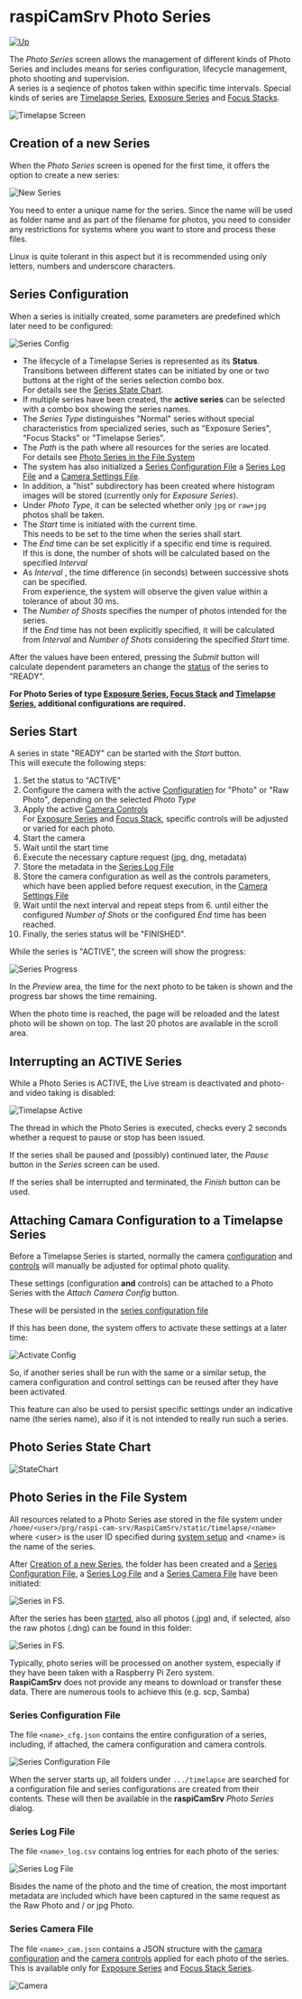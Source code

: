 # raspiCamSrv Photo Series

[![Up](img/goup.gif)](./UserGuide.md)


The *Photo Series* screen allows the management of different kinds of Photo Series and includes means for series configuration, lifecycle management, photo shooting and supervision.   
A series is a seqience of photos taken within specific time intervals. Special kinds of series are [Timelapse Series](./PhotoSeriesTimelapse.md), [Exposure Series](./PhotoSeriesExp.md) and [Focus Stacks](./PhotoSeriesFocus.md).

![Timelapse Screen](img/Photoseries2.jpg)

## Creation of a new Series

When the *Photo Series* screen is opened for the first time, it offers the option to create a new series:

![New Series](img/Photoseries0.jpg)

You need to enter a unique name for the series. Since the name will be used as folder name and as part of the filename for photos, you need to consider any restrictions for systems where you want to store and process these files.

Linux is quite tolerant in this aspect but it is recommended using only letters, numbers and underscore characters.

## Series Configuration

When a series is initially created, some parameters are predefined which later need to be configured:

![Series Config](img/Photoseries1.jpg)

- The lifecycle of a Timelapse Series is represented as its **Status**.   
Transitions between different states can be initiated by one or two buttons at the right of the series selection combo box.   
For details see the [Series State Chart](#photo-series-state-chart).
- If multiple series have been created, the **active series** can be selected with a combo box showing the series names.
- The *Series Type* distinguishes "Normal" series without special characteristics from specialized series, such as "Exposure Series", "Focus Stacks" or "Timelapse Series".
- The *Path* is the path where all resources for the series are located.   
For details see [Photo Series in the File System](#photo-series-in-the-file-system)
- The system has also initialized a [Series Configuration File](#series-configuration-file) a [Series Log File](#series-log-file) and a [Camera Settings File](#series-camera-file).
- In addition, a "hist" subdirectory has been created where histogram images will be stored (currently only for *Exposure Series*).
- Under *Photo Type*, it can be selected whether only ```jpg``` or ```raw+jpg``` photos shall be taken.
- The *Start* time is initiated with the current time.   
This needs to be set to the time when the series shall start.
- The *End* time can be set explicitly if a specific end time is required.   
If this is done, the number of shots will be calculated based on the specified *Interval*
- As *Interval* , the time difference (in seconds) between successive shots can be specified.   
From experience, the system will observe the given value within a tolerance of about 30 ms.
- The *Number of Shosts* specifies the numper of photos intended for the series.   
If the *End* time has not been explicitly specified, it will be calculated from *Interval* and *Number of Shots* considering the specified *Start* time.

After the values have been entered, pressing the *Submit* button will calculate dependent parameters an change the [status](#photo-series-state-chart) of the series to "READY".

**For Photo Series of type [Exposure Series](./PhotoSeriesExp.md), [Focus Stack](./PhotoSeriesFocus.md) and [Timelapse Series](./PhotoSeriesTimelapse.md), additional configurations are required.**

## Series Start

A series in state "READY" can be started with the *Start* button.   
This will execute the following steps:

1. Set the status to "ACTIVE"
2. Configure the camera with the active [Configuratien](./Configuration.md) for "Photo" or "Raw Photo", depending on the selected *Photo Type*
3. Apply the active [Camera Controls](./CameraControls.md)<br>For [Exposure Series](./PhotoSeriesExp.md) and [Focus Stack](./PhotoSeriesFocus.md), specific controls will be adjusted or varied for each photo.
4. Start the camera
5. Wait until the start time
6. Execute the necessary capture request (jpg, dng, metadata)
7. Store the metadata in the [Series Log File](#series-log-file)
8. Store the camera configuration as well as the controls parameters, which have been applied before request execution, in the [Camera Settings File](#series-camera-file)
9. Wait until the next interval and repeat steps from 6. until either the configured *Number of Shots* or the configured *End* time has been reached.
10. Finally, the series status will be "FINISHED".

While the series is "ACTIVE", the screen will show the progress:

![Series Progress](img/Photoseries2.jpg)

In the *Preview* area, the time for the next photo to be taken is shown and the progress bar shows the time remaining.

When the photo time is reached, the page will be reloaded and the latest photo will be shown on top. The last 20 photos are available in the scroll area.

## Interrupting an ACTIVE Series

While a Photo Series is ACTIVE, the Live stream is deactivated and photo- and video taking is disabled:

![Timelapse Active](img/Photoseries3.jpg)

The thread in which the Photo Series is executed, checks every 2 seconds whether a request to pause or stop has been issued.

If the series shall be paused and (possibly) continued later, the *Pause* button in the *Series* screen can be used.

If the series shall be interrupted and terminated, the *Finish* button can be used.

## Attaching Camara Configuration to a Timelapse Series

Before a Timelapse Series is started, normally the camera [configuration](./Configuration.md) and [controls](./CameraControls.md) will manually be adjusted for optimal photo quality.

These settings (configuration **and** controls) can be attached to a Photo Series with the *Attach Camera Config* button.

These will be persisted in the [series configuration file](#series-configuration-file)

If this has been done, the system offers to activate these settings at a later time:

![Activate Config](img/PhotoSeries4.jpg)

So, if another series shall be run with the same or a similar setup, the camera configuration and control settings can be reused after they have been activated.

This feature can also be used to persist specific settings under an indicative name (the series name), also if it is not intended to really run such a series.


## Photo Series State Chart

![StateChart](img/PhotoSeriesStateChart.jpg)

## Photo Series in the File System

All resources related to a Photo Series ase stored in the file system under   
```/home/<user>/prg/raspi-cam-srv/RaspiCamSrv/static/timelapse/<name>```   
where \<user> is the user ID specified during [system setup](../README.md#system-setup) and \<name> is the name of the series.

After [Creation of a new Series](#creation-of-a-new-series), the folder has been created and a [Series Configuration File](#series-configuration-file), a [Series Log File](#series-log-file) and a [Series Camera File](#series-camera-file) have been initiated:

![Series in FS](img/PhotoSeries5.jpg).

After the series has been [started](#series-start), also all photos (.jpg) and, if selected, also the raw photos (.dng) can be found in this folder:

![Series in FS](img/PhotoSeries6.jpg).

Typically, photo series will be processed on another system, especially if they have been taken with a Raspberry Pi Zero system.   
**RaspiCamSrv** does not provide any means to download or transfer these data. There are numerous tools to achieve this (e.g. scp, Samba)

### Series Configuration File

The file ```<name>_cfg.json``` contains the entire configuration of a series, including, if attached, the camera configuration and camera controls.

![Series Configuration File](img/PhotoSeries7.jpg)

When the server starts up, all folders under ```.../timelapse``` are searched for a configuration file and series configurations are created from their contents. These will then be available in the **raspiCamSrv** *Photo Series* dialog.

### Series Log File

The file ```<name>_log.csv``` contains log entries for each photo of the series:

![Series Log File](img/PhotoSeries8.jpg)

Bisides the name of the photo and the time of creation, the most important metadata are included which have been captured in the same request as the Raw Photo and / or jpg Photo.

### Series Camera File

The file ```<name>_cam.json``` contains a JSON structure with the [camara configuration](./Configuration.md) and the [camera controls](./CameraControls.md) applied for each photo of the series. This is available only for [Exposure Series](./PhotoSeriesExp.md) and [Focus Stack Series](./PhotoSeriesFocus.md).

![Camera](img/PhotoSeriesExp3.jpg)